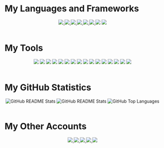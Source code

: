 <!-- badges from https://github.com/Ileriayo/markdown-badges -->
<!-- stats from https://github.com/anuraghazra/github-readme-stats -->

# My Languages and Frameworks
<div align="center">
    <a href="https://github.com/willsawyerrrr?tab=repositories&language=python">
        <img src="https://img.shields.io/badge/python-3670A0?style=for-the-badge&logo=python&logoColor=ffdd54" />
    </a>
    <a href="https://github.com/willsawyerrrr?tab=repositories&language=javascript">
        <img src="https://img.shields.io/badge/javascript-%23323330.svg?style=for-the-badge&logo=javascript&logoColor=%23F7DF1E" />
    </a>
    <a href="https://github.com/willsawyerrrr?tab=repositories&language=typescript">
        <img src="https://img.shields.io/badge/typescript-%23007ACC.svg?style=for-the-badge&logo=typescript&logoColor=white" />
    </a>
    <a href="https://github.com/willsawyerrrr?tab=repositories&language=java">
        <img src="https://res.cloudinary.com/practicaldev/image/fetch/s--KR6jSVNe--/c_limit%2Cf_auto%2Cfl_progressive%2Cq_auto%2Cw_880/https://img.shields.io/badge/Java-ED8B00%3Fstyle=for-the-badge&logo=java&logoColor=white" />
    </a>
    <a href="https://github.com/willsawyerrrr?tab=repositories&language=c">
        <img src="https://img.shields.io/badge/c-%2300599C.svg?style=for-the-badge&logo=c&logoColor=white" />
    </a>
    <a href="https://github.com/willsawyerrrr?tab=repositories&language=haskell">
        <img src="https://img.shields.io/badge/Haskell-5e5086?style=for-the-badge&logo=haskell&logoColor=white" />
    </a>
    <img src="https://img.shields.io/badge/bash-%23121011.svg?style=for-the-badge&logo=gnu-bash&logoColor=white" />
    <img src="https://img.shields.io/badge/react-%2320232a.svg?style=for-the-badge&logo=react&logoColor=%2361DAFB" />
</div>
<br>

# My Tools
<div align="center">
    <img src="https://img.shields.io/badge/git-%23F05033.svg?style=for-the-badge&logo=git&logoColor=white" />
    <img src="https://img.shields.io/badge/github-%23121011.svg?style=for-the-badge&logo=github&logoColor=white" />
    <img src="https://img.shields.io/badge/visual_studio_code-0078d7.svg?style=for-the-badge&logo=visual-studio-code&logoColor=white" />
    <img src="https://img.shields.io/badge/vim-%2311AB00.svg?style=for-the-badge&logo=vim&logoColor=white" />
    <img src="https://img.shields.io/badge/node.js-6DA55F?style=for-the-badge&logo=node.js&logoColor=white" />
    <img src="https://img.shields.io/badge/npm-%23CB3837.svg?style=for-the-badge&logo=npm&logoColor=white" />
    <img src="https://img.shields.io/badge/vite-%23646CFF.svg?style=for-the-badge&logo=vite&logoColor=white" />
    <img src="https://img.shields.io/badge/prettier-1A2C34?style=for-the-badge&logo=prettier&logoColor=F7BA3E" />
    <img src="https://img.shields.io/badge/code_style-black-000000?style=for-the-badge&logo=black" />
    <img src="https://img.shields.io/badge/gnu_make-%23008FBA.svg?style=for-the-badge&logo=gnu&logoColor=white" />
    <img src="https://img.shields.io/badge/amazon_aws-232F3E?style=for-the-badge&logo=amazon-aws&logoColor=white" />
    <img src="https://img.shields.io/badge/windows_terminal-%234D4D4D.svg?style=for-the-badge&logo=windows-terminal&logoColor=white" />
    <img src="https://img.shields.io/badge/wsl-0a97f5?style=for-the-badge&logo=linux&logoColor=white" />
    <img src="https://img.shields.io/badge/linux-FCC624?style=for-the-badge&logo=linux&logoColor=black" />
    <img src="https://img.shields.io/badge/ubuntu-E95420?style=for-the-badge&logo=ubuntu&logoColor=white" />
    <img src="https://img.shields.io/badge/mysql-%2300f.svg?style=for-the-badge&logo=mysql&logoColor=white" />
</div>
<br>


# My GitHub Statistics
<div align="center">
    <picture>
        <source media="(prefers-color-scheme: dark)" srcset="http://github-readme-streak-stats.herokuapp.com?user=willsawyerrrr&theme=github-dark-blue#gh-dark-mode-only">
        <source media="(prefers-color-scheme: light)" srcset="https://github-readme-streak-stats.herokuapp.com?user=willsawyerrrr&ring=5595F1&fire=D8E4FB&currStreakLabel=3A87ED&sideLabels=587AF3&sideNums=434D58&currStreakNum=434D58">
        <img alt="GitHub README Stats" src="https://github-readme-streak-stats.herokuapp.com?user=willsawyerrrr&ring=5595F1&fire=D8E4FB&currStreakLabel=3A87ED&sideLabels=587AF3&sideNums=434D58&currStreakNum=434D58">
    </picture>
    <picture>
        <source media="(prefers-color-scheme: dark)" srcset="https://github-readme-stats.vercel.app/api?username=willsawyerrrr&count_private=true&show_icons=true&theme=github_dark">
        <source media="(prefers-color-scheme: light)" srcset="https://github-readme-stats.vercel.app/api?username=willsawyerrrr&count_private=true&show_icons=true&theme=default">
        <img alt="GitHub README Stats" src="https://github-readme-stats.vercel.app/api?username=willsawyerrrr&count_private=true&show_icons=true&theme=default#gh-light-mode-only">
    </picture>
    <picture>
        <source media="(prefers-color-scheme: dark)" srcset="https://github-readme-stats.vercel.app/api/top-langs/?username=willsawyerrrr&layout=compact&theme=github_dark">
        <source media="(prefers-color-scheme: light)" srcset="https://github-readme-stats.vercel.app/api/top-langs/?username=willsawyerrrr&layout=compact&theme=default">
        <img alt="GitHub Top Languages" src="https://github-readme-stats.vercel.app/api/top-langs/?username=willsawyerrrr&layout=compact&theme=default">
    </picture>
</div>
<br>


# My Other Accounts
<div align="center">
    <a href="https://linkedin.com/in/willsawyerrrr">
        <img src="https://img.shields.io/badge/linkedin-%230077B5.svg?style=for-the-badge&logo=linkedin&logoColor=white" />
    </a>
    <a href="mailto:wmsawyer2609@gmail.com">
        <img src="https://img.shields.io/badge/Gmail-D14836?style=for-the-badge&logo=gmail&logoColor=white" />
    </a>
    <a href="https://stackoverflow.com/users/8799220/willsawyerrrr">
        <img src="https://img.shields.io/badge/Stack_Overflow-FE7A16?style=for-the-badge&logo=stack-overflow&logoColor=white" />
    </a>
    <a href="https://www.facebook.com/willsawyerrrr">
        <img src="https://img.shields.io/badge/Facebook-%231877F2.svg?style=for-the-badge&logo=Facebook&logoColor=white" />
    </a>
    <a href="https://twitter.com/willsawyerrrr">
        <img src="https://img.shields.io/badge/Twitter-%231DA1F2.svg?style=for-the-badge&logo=Twitter&logoColor=white" />
    </a>
</div>
